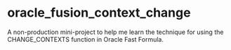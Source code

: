 # oracle_fusion_context_change
A non-production mini-project to help me learn the technique for using the CHANGE_CONTEXTS function in Oracle Fast Formula.

